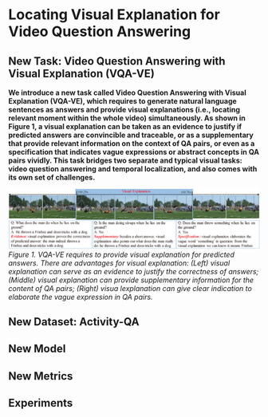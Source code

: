 # Locating Visual Explanation for Video Question Answering

## New Task: Video Question Answering with Visual Explanation (VQA-VE)

**We introduce a new task called Video Question Answering with Visual Explanation (VQA-VE), which requires to generate natural language sentences as answers and provide visual explanations (i.e., locating relevant moment within the whole video) simultaneously. As shown in Figure 1, a visual explanation can be taken as an evidence to justify if predicted answers are convincible and traceable, or as a supplementary that provide relevant information on the context of QA pairs, or even as a specification that indicates vague expressions or abstract concepts in QA pairs vividly. This task bridges two separate and typical visual tasks: video question answering and temporal localization, and also comes with its own set of challenges.**

![Task](https://github.com/VQA-VE/VQA-VE/blob/master/task.jpg "VQA-VE")
*Figure 1. VQA-VE requires to provide visual explanation for predicted answers. There are advantages for visual explanation: (Left) visual explanation can serve as an evidence to justify the correctness of answers; (Middle) visual explanation can provide supplementary information for the content of QA pairs; (Right) visua lexplanation can give clear indication to elaborate the vague expression in QA pairs.*

## New Dataset: Activity-QA


## New Model


## New Metrics

## Experiments
